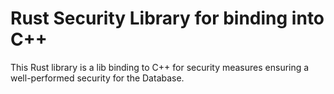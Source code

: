 # Rust Security Library for binding into C++

This Rust library is a lib binding to C++ for security measures ensuring a well-performed security
for the Database.
